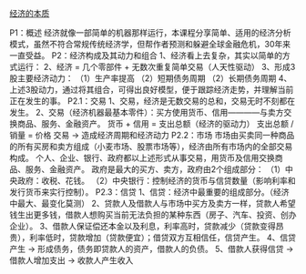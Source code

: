 [经济的本质](https://www.bilibili.com/video/BV1qG4y157qp?p=1&vd_source=f46346efa9000515e1dba0b2554d1f7a)

P1：概述
经济就像一部简单的机器那样运行，本课程分享简单、适用的经济分析模式，虽然不符合常规传统经济学，但帮作者预测和躲避全球金融危机，30年来一直受益。
P2：经济构成及其动力和组合
1、经济看上去复杂，其实以简单的方式运行：
2、经济 = 几个零部件 + 无数次重复简单交易（人天性驱动）
3、形成3股主要经济动力：
（1）生产率提高
（2）短期债务周期
（2）长期债务周期
4、上述3股动力，通过将其组合，可得出良好模型，便于跟踪经济走势，并理解当前正在发生的事。
P2.1：交易
1、交易，经济是无数交易的总和，交易无时不刻都在发生。
2、交易（经济机器最基本零件）：买方使用货币、信用————与卖方交换商品、服务、金融资产。
货币 + 信用 = 支出总额（经济的驱动力）
支出总额 / 销量 = 价格
交易 → 造成经济周期和经济动力
P2.2：市场
市场由买卖同一种商品的所有买房和卖方组成（小麦市场、股票市场等），经济由所有市场内的全部交易构成。
个人、企业、银行、政府都以上述形式从事交易，用货币及信用交换商品、服务、金融资产。
政府是最大的买方、卖方，政府由2个组成部分：
（1）中央政府：收税、花钱。
（2）中央银行：控制经济的货币与信贷数量（影响利率和发行货币来实行控制）。
P2.3：信贷
1、信贷：经济中最重要的组成部分。（经济中最大、最变化莫测）
2、贷款人及借款人与市场中买方及卖方一样，贷款人希望钱生出更多钱，借款人想购买当前无法负担的某种东西（房子、汽车、投资、创办企业）。
3、借款人保证偿还本金以及利息，利率高时，贷款减少（贷款变得昂贵），利率低时，贷款增加（贷款便宜）；借贷双方互相信任，信贷产生。
4、信贷产生 → 形成债务，债务即贷款人的资产，借款人的负债。
5、借款人获得信贷 → 借款人增加支出 → 收款人产生收入